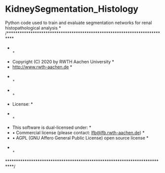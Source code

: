 # KidneySegmentation_Histology
Python code used to train and evaluate segmentation networks for renal histopathological analysis
\*
/***************************************************************************
*                                                                         *
*   Copyright (C) 2020 by RWTH Aachen University                          *
*   http://www.rwth-aachen.de                                             *
*                                                                         *
*                                                                         *
*   License:                                                              *
*                                                                         *
*   This software is dual-licensed under:                                 *
*   • Commercial license (please contact: lfb@lfb.rwth-aachen.de)         *
*   • AGPL (GNU Affero General Public License) open source license        *
*                                                                         *
***************************************************************************/
